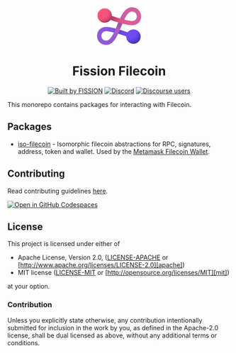 <div align="center">
  <img src="./assets/logo.png" alt="fission Logo" width="100"></img>

  <h1 align="center">Fission Filecoin</h1>

[![Built by FISSION](https://img.shields.io/badge/built_by-⌘_Fission-purple.svg)](https://fission.codes)
[![Discord](https://img.shields.io/discord/478735028319158273?logo=discord&color=mediumslateblue)](https://discord.gg/zAQBDEq)
[![Discourse users](<https://img.shields.io/discourse/users?server=https%3A%2F%2Ftalk.fission.codes&logo=discourse&label=talk&color=rgb(14%2C%20118%2C%20178)>)](https://talk.fission.codes)

</div>

This monorepo contains packages for interacting with Filecoin.

## Packages

- [iso-filecoin](https://github.com/fission-codes/filecoin/tree/master/packages/iso-filecoin) - Isomorphic filecoin abstractions for RPC, signatures, address, token and wallet. Used by the [Metamask Filecoin Wallet](https://github.com/filecoin-project/filsnap).

## Contributing

Read contributing guidelines [here](.github/CONTRIBUTING.md).

[![Open in GitHub Codespaces](https://github.com/codespaces/badge.svg)](https://codespaces.new/fission-codes/filecoin)

## License

This project is licensed under either of

- Apache License, Version 2.0, ([LICENSE-APACHE](./LICENSE-APACHE) or
  [http://www.apache.org/licenses/LICENSE-2.0][apache])
- MIT license ([LICENSE-MIT](./LICENSE-MIT) or
  [http://opensource.org/licenses/MIT][mit])

at your option.

### Contribution

Unless you explicitly state otherwise, any contribution intentionally
submitted for inclusion in the work by you, as defined in the Apache-2.0
license, shall be dual licensed as above, without any additional terms or
conditions.

[apache]: https://www.apache.org/licenses/LICENSE-2.0
[mit]: http://opensource.org/licenses/MIT
